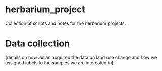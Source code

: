 # herbarium_project

Collection of scripts and notes for the herbarium projects.


# Data collection
(details on how Julian acquired the data on land use change and how we assigned labels to the samples we are interested in). 
